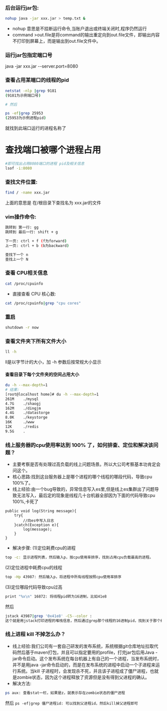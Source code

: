 ### 后台运行jar包:  
```bash
nohup java -jar xxx.jar > temp.txt &  
```
* nohup 意思是不挂断运行命令,当账户退出或终端关闭时,程序仍然运行     
* command >out.file是将command的输出重定向到out.file文件，即输出内容不打印到屏幕上，而是输出到out.file文件中。

### 运行jar包指定端口号
java -jar xxx.jar --server.port=8080

### 查看占用某端口的线程的pid  
```bash
netstat -nlp |grep 9181  
(9181为示例端口号)  

# 然后 

ps -ef|grep 25953  
(25953为示例进程pid)  
```
就找到此端口运行的进程名称了  

# 查找端口被哪个进程占用
```bash
#即可找出占用8080端口的进程 pid及相关信息
lsof -i:8080
```

### 查找文件位置:  
```bash
find / -name xxx.jar  
```
上面的意思是 在/根目录下查找名为 xxx.jar的文件  
### vim操作命令:
```bash
跳转到 第一行: gg
跳转到 最后一行: shift + g

下一页: ctrl + f (f为forward)
上一页: ctrl + b (b为backward)

查找下一个 n
查找上一个 N
```
### 查看 CPU相关信息
```bash
cat /proc/cpuinfo
```
* 直接查看 CPU 核心数:
```bash
cat /proc/cpuinfo|grep "cpu cores"
```

### 重启
```bash
shutdown -r now
```

### 查看文件夹下所有文件大小
```bash
ll -h
```
ll是以字节计的大小，加 -h 参数后按常规大小显示
#### 查看目录下每个文件夹的空间占用大小

```bash
du -h --max-depth=1
# 结果:
[root@localhost home]# du -h --max-depth=1
261M    ./mysql
4.7G    ./shaogj
162M    ./dingjm
4.4G    ./datastorge
8.0K    ./keystorge
16K     ./www
12K     ./redis
9.5G    .
```



### 线上服务器的cpu使用率达到 100% 了，如何排查、定位和解决该问题？

* 主要考察是否有处理过高负载的线上问题场景。所以大公司考察基本功肯定会问这个。
* 核心思路:找到这台服务器上是哪个进程的哪个线程的哪段代码，导致cpu 100%了。
* 线上经验:由一个bug导致的，异常信息写入es里,但是线上es集群出了问题导致无法写入，最后定的现象是线程几十台机器全部因为下面的代码导致cpu 100%,卡死了
```
public void log(String message){
	try{
		//向es中写入日志
	}catch(Exception e){
		log(message);
	}
}
```
* 解决步骤:
(1)定位耗费cpu的进程  
```bash
top -c: 显示进程列表，然后输入p，按cpu使用率排序，找到占用cpu负载最高的进程。
```
(2)定位进程中耗费cpu的线程  
```bash
top -Hp 43987: 然后输入p，将进程中所有线程按照cpu使用率排序  
```
(3)定位哪段代码导致cpu过高  
```bash
print "%x\n" 16872: 将线程pid转为16进制，比如41e8
```
然后
```bash
jstack 43987|grep '0x41e8' -C5--color : 
这个就是用jstack打印进程的堆栈信息，然后通过grep那个线程的16进制pid，找到关于那个线程的东西，这时就可以在打印出的代码中看到是哪个类的哪个方法导致cpu 100% 问题
```
### 线上进程 kill 不掉怎么办？
* 线上经验:我们公司有一套自己研发的发布系统，系统根据git仓库地址拉取代码然后基于maven打包，并且可以指定要用的profile，打完jar包后用Java 
-jar命令启动。这个发布系统在每台机器上有自己的一个进程，当发布系统时，并不是用java -jar命令启动的，而是在发布系统的进程中启动一个子进程来运行系统。当kill 子进程时，会发现杀不死，并且该子进程成了僵尸进程，也就是zombie状态，因为这个进程释放了资源但是没有得到父进程的确认。
* 解决方法:
```bash
ps aux: 查看stat一栏，如果是z，就表示存在zombie状态的僵尸进程
```
然后
`ps -ef|grep 僵尸进程id: 可以找到父进程id，然后kill掉父进程即可`